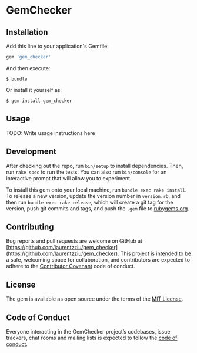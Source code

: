 # GemChecker

## Installation

Add this line to your application's Gemfile:

```ruby
gem 'gem_checker'
```

And then execute:

    $ bundle

Or install it yourself as:

    $ gem install gem_checker

## Usage

TODO: Write usage instructions here

## Development

After checking out the repo, run `bin/setup` to install dependencies. Then, run `rake spec` to run the tests. You can also run `bin/console` for an interactive prompt that will allow you to experiment.

To install this gem onto your local machine, run `bundle exec rake install`. To release a new version, update the version number in `version.rb`, and then run `bundle exec rake release`, which will create a git tag for the version, push git commits and tags, and push the `.gem` file to [rubygems.org](https://rubygems.org).

## Contributing

Bug reports and pull requests are welcome on GitHub at [https://github.com/laurentzziu/gem_checker](https://github.com/laurentzziu/gem_checker). This project is intended to be a safe, welcoming space for collaboration, and contributors are expected to adhere to the [Contributor Covenant](http://contributor-covenant.org) code of conduct.

## License

The gem is available as open source under the terms of the [MIT License](https://opensource.org/licenses/MIT).

## Code of Conduct

Everyone interacting in the GemChecker project’s codebases, issue trackers, chat rooms and mailing lists is expected to follow the [code of conduct](https://github.com/laurentzziu/gem_checker/blob/master/CODE_OF_CONDUCT.md).
